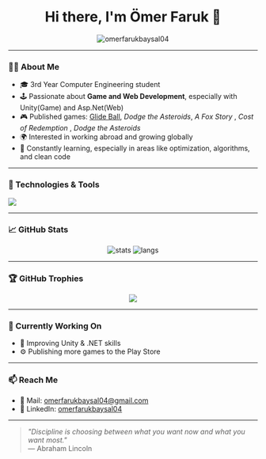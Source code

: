 <h1 align="center">Hi there, I'm Ömer Faruk 👋</h1>

<p align="center">
  <img src="https://komarev.com/ghpvc/?username=omerfarukbaysal04&label=Profile%20views&color=0e75b6&style=flat" alt="omerfarukbaysal04" />
</p>

---

### 👨‍💻 About Me
- 🎓 3rd Year Computer Engineering student  
- 🕹️ Passionate about **Game and Web Development**, especially with Unity(Game) and Asp.Net(Web) 
- 🎮 Published games: [Glide Ball](https://play.google.com/store/apps/details?id=com.BaysalGames.Bally), *Dodge the Asteroids*, *A Fox Story* , *Cost of Redemption* , *Dodge the Asteroids* 
- 🌍 Interested in working abroad and growing globally  
- 🧠 Constantly learning, especially in areas like optimization, algorithms, and clean code

---

### 🧰 Technologies & Tools

<img src="https://skillicons.dev/icons?i=unity,cs,python,react,dotnet,html,css,js,github,vscode&theme=light" />

---

### 📈 GitHub Stats

<p align="center">
  <img src="https://github-readme-stats.vercel.app/api?username=omerfarukbaysal04&show_icons=true&theme=tokyonight" alt="stats" />
  <img src="https://github-readme-stats.vercel.app/api/top-langs/?username=omerfarukbaysal04&layout=compact&theme=tokyonight" alt="langs" />
</p>

---

### 🏆 GitHub Trophies

<p align="center">
  <img src="https://github-profile-trophy.vercel.app/?username=omerfarukbaysal04&theme=algolia&row=1&no-frame=true" />
</p>

---

### 🌱 Currently Working On

- 🎯 Improving Unity & .NET skills
- ⚙️ Publishing more games to the Play Store

---

### 📫 Reach Me

- 💌 Mail: omerfarukbaysal04@gmail.com  
- 💼 LinkedIn: [omerfarukbaysal04](https://www.linkedin.com/in/omerfarukbaysal04/)

---

> _"Discipline is choosing between what you want now and what you want most."_  
> — Abraham Lincoln 


